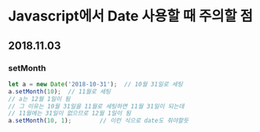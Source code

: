 # Javascript에서 Date 사용할 때 주의할 점

## 2018.11.03

### setMonth

```javascript
let a = new Date('2018-10-31');  // 10월 31일로 세팅
a.setMonth(10);  // 11월로 세팅
// a는 12월 1일이 됨
// 그 이유는 10월 31일을 11월로 세팅하면 11월 31일이 되는데
// 11월에는 31일이 없으므로 12월 1일이 됨
a.setMonth(10, 1);        // 이런 식으로 date도 줘야할듯
```
